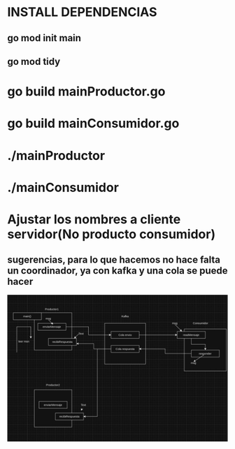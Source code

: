 # INSTALL DEPENDENCIAS
## go mod init main
## go mod tidy

# go build mainProductor.go
# go build mainConsumidor.go
# ./mainProductor 
# ./mainConsumidor

# Ajustar los nombres a cliente servidor(No producto consumidor)
## sugerencias, para lo que hacemos no hace falta un coordinador, ya con kafka y una cola se puede hacer

!["diseno"](Diseno.jpeg "Ciao")